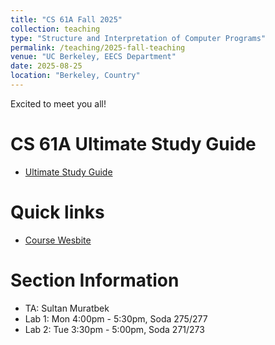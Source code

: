 ```yaml
---
title: "CS 61A Fall 2025"
collection: teaching
type: "Structure and Interpretation of Computer Programs"
permalink: /teaching/2025-fall-teaching
venue: "UC Berkeley, EECS Department"
date: 2025-08-25
location: "Berkeley, Country"
---
```


Excited to meet you all!


CS 61A Ultimate Study Guide
======
- [Ultimate Study Guide](https://www.notion.so/yersultan/CS61A-The-Ultimate-Study-Guide-b3250fb11b4943a5a1db4f1bdabfea35)

Quick links
======
- [Course Wesbite](https://cs61a.org)

Section Information
======
- TA: Sultan Muratbek
- Lab 1: Mon 4:00pm - 5:30pm, Soda 275/277
- Lab 2: Tue 3:30pm - 5:00pm, Soda 271/273
